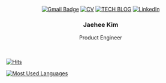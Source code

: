 <div align=center>
  
[![Gmail Badge](https://img.shields.io/badge/Gmail-D14836?style=for-the-badge&logo=gmail&logoColor=white)](mailto:jaehee.k.dev@gmail.com)
[![CV](https://img.shields.io/badge/Notion-000000?style=for-the-badge&logo=notion&logoColor=white)](https://four-bergamot-cb0.notion.site/Jaehee-Kim-01f024e0dcbd4b8ba8da3d208f423325)
[![TECH BLOG](https://img.shields.io/badge/Tech%20Blog-11B48A?style=for-the-badge&logo=Vimeo&logoColor=white)](https://velog.io/@kjha2142)
[![LinkedIn](https://img.shields.io/badge/LinkedIn-0077B5?style=for-the-badge&logo=linkedin&logoColor=white)](https://www.linkedin.com/in/jaehee-kim-18a298210/)

   <h3>Jaehee Kim</h3>
Product Engineer
</div>

<br>
<br>




[![Hits](https://hits.seeyoufarm.com/api/count/incr/badge.svg?url=https%3A%2F%2Fgithub.com%2FJaeHeee&count_bg=%2379C83D&title_bg=%23555555&icon=&icon_color=%23E7E7E7&title=hits&edge_flat=false)](https://hits.seeyoufarm.com)
<!--
**JaeHeee/JaeHeee** is a ✨ _special_ ✨ repository because its `README.md` (this file) appears on your GitHub profile.

Here are some ideas to get you started:

- 🔭 I’m currently working on ...

- 👯 I’m looking to collaborate on ...
- 🤔 I’m looking for help with ...
- 💬 Ask me about ...
- 😄 Pronouns: ...
- ⚡ Fun fact: ...
-->
[![Most Used Languages](https://github-readme-stats.vercel.app/api/top-langs/?username=JaeHeee&hide=jupyter%20notebook,c%2B%2B,c&layout=compact&langs_count=4)](https://github.com/anuraghazra/github-readme-stats)
